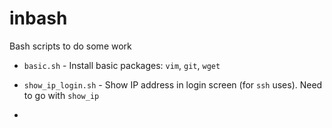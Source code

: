 # inbash
Bash scripts to do some work

- `basic.sh` - Install basic packages: `vim`, `git`, `wget`

- `show_ip_login.sh` - Show IP address in login screen (for `ssh` uses). Need to go with `show_ip`

-